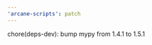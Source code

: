 ```yaml
---
'arcane-scripts': patch
---
```


<!-- markdownlint-disable MD041 -->chore(deps-dev): bump mypy from 1.4.1 to 1.5.1

